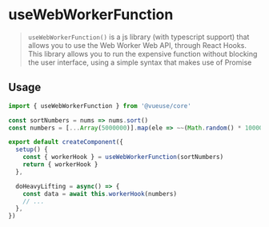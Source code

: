 # useWebWorkerFunction

> `useWebWorkerFunction()` is a js library (with typescript support) that allows you to use the Web Worker Web API, through React Hooks. This library allows you to run the expensive function without blocking the user interface, using a simple syntax that makes use of Promise



## Usage

```jsx
import { useWebWorkerFunction } from '@vueuse/core'

const sortNumbers = nums => nums.sort()
const numbers = [...Array(5000000)].map(ele => ~~(Math.random() * 1000000))

export default createComponent({
  setup() {
    const { workerHook } = useWebWorkerFunction(sortNumbers)
    return { workerHook }
  },

  doHeavyLifting = async() => {
    const data = await this.workerHook(numbers)
    // ...
  },
})
```
